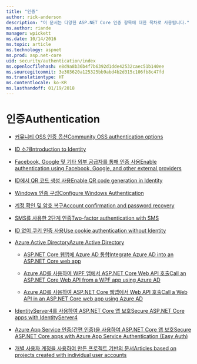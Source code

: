 ```yaml
---
title: "인증"
author: rick-anderson
description: "이 문서는 다양한 ASP.NET Core 인증 항목에 대한 목차로 사용됩니다."
ms.author: riande
manager: wpickett
ms.date: 10/14/2016
ms.topic: article
ms.technology: aspnet
ms.prod: asp.net-core
uid: security/authentication/index
ms.openlocfilehash: e8d9a8b36b4f7b6392d1dde42532caec51b140ee
ms.sourcegitcommit: 3e303620a125325bb9abd4b2d315c106fb8c47fd
ms.translationtype: HT
ms.contentlocale: ko-KR
ms.lasthandoff: 01/19/2018
---
```

# <a name="authentication"></a><span data-ttu-id="fc8ab-103">인증</span><span class="sxs-lookup"><span data-stu-id="fc8ab-103">Authentication</span></span>

* [<span data-ttu-id="fc8ab-104">커뮤니티 OSS 인증 옵션</span><span class="sxs-lookup"><span data-stu-id="fc8ab-104">Community OSS authentication options</span></span>](community.md)

* [<span data-ttu-id="fc8ab-105">ID 소개</span><span class="sxs-lookup"><span data-stu-id="fc8ab-105">Introduction to Identity</span></span>](identity.md)

* [<span data-ttu-id="fc8ab-106">Facebook, Google 및 기타 외부 공급자를 통해 인증 사용</span><span class="sxs-lookup"><span data-stu-id="fc8ab-106">Enable authentication using Facebook, Google, and other external providers</span></span>](social/index.md)

* [<span data-ttu-id="fc8ab-107">ID에서 QR 코드 생성 사용</span><span class="sxs-lookup"><span data-stu-id="fc8ab-107">Enable QR code generation in Identity</span></span>](identity-enable-qrcodes.md)

* [<span data-ttu-id="fc8ab-108">Windows 인증 구성</span><span class="sxs-lookup"><span data-stu-id="fc8ab-108">Configure Windows Authentication</span></span>](windowsauth.md)

* [<span data-ttu-id="fc8ab-109">계정 확인 및 암호 복구</span><span class="sxs-lookup"><span data-stu-id="fc8ab-109">Account confirmation and password recovery</span></span>](accconfirm.md)

* [<span data-ttu-id="fc8ab-110">SMS를 사용한 2단계 인증</span><span class="sxs-lookup"><span data-stu-id="fc8ab-110">Two-factor authentication with SMS</span></span>](2fa.md)

* [<span data-ttu-id="fc8ab-111">ID 없이 쿠키 인증 사용</span><span class="sxs-lookup"><span data-stu-id="fc8ab-111">Use cookie authentication without Identity</span></span>](cookie.md)

* [<span data-ttu-id="fc8ab-112">Azure Active Directory</span><span class="sxs-lookup"><span data-stu-id="fc8ab-112">Azure Active Directory</span></span>](azure-active-directory/index.md)

  * [<span data-ttu-id="fc8ab-113">ASP.NET Core 웹앱에 Azure AD 통합</span><span class="sxs-lookup"><span data-stu-id="fc8ab-113">Integrate Azure AD into an ASP.NET Core web app</span></span>](https://azure.microsoft.com/documentation/samples/active-directory-dotnet-webapp-openidconnect-aspnetcore/)

  * [<span data-ttu-id="fc8ab-114">Azure AD를 사용하여 WPF 앱에서 ASP.NET Core Web API 호출</span><span class="sxs-lookup"><span data-stu-id="fc8ab-114">Call an ASP.NET Core Web API from a WPF app using Azure AD</span></span>](https://azure.microsoft.com/documentation/samples/active-directory-dotnet-native-aspnetcore/)

  * [<span data-ttu-id="fc8ab-115">Azure AD를 사용하여 ASP.NET Core 웹앱에서 Web API 호출</span><span class="sxs-lookup"><span data-stu-id="fc8ab-115">Call a Web API in an ASP.NET Core web app using Azure AD</span></span>](https://azure.microsoft.com/documentation/samples/active-directory-dotnet-webapp-webapi-openidconnect-aspnetcore/)

* [<span data-ttu-id="fc8ab-116">IdentityServer4를 사용하여 ASP.NET Core 앱 보호</span><span class="sxs-lookup"><span data-stu-id="fc8ab-116">Secure ASP.NET Core apps with IdentityServer4</span></span>](http://docs.identityserver.io/en/release/)

* [<span data-ttu-id="fc8ab-117">Azure App Service 인증(간편 인증)을 사용하여 ASP.NET Core 앱 보호</span><span class="sxs-lookup"><span data-stu-id="fc8ab-117">Secure ASP.NET Core apps with Azure App Service Authentication (Easy Auth)</span></span>](https://docs.microsoft.com/azure/app-service/app-service-authentication-overview)

* [<span data-ttu-id="fc8ab-118">개별 사용자 계정을 사용하여 만든 프로젝트 기반의 문서</span><span class="sxs-lookup"><span data-stu-id="fc8ab-118">Articles based on projects created with individual user accounts</span></span>](xref:security/authentication/individual)
